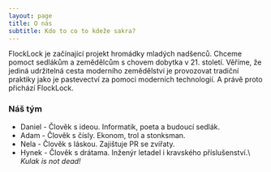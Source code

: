 ```yaml
---
layout: page
title: O nás
subtitle: Kdo to co to kdeže sakra?
---
```


FlockLock je začínající projekt hromádky mladých nadšenců. Chceme pomoct sedlákům a zemědělcům s chovem dobytka v 21. století. Věříme, že jediná udržitelná cesta moderního zemědělství je provozovat tradiční praktiky jako je pastevectví za pomoci moderních technologií. A právě proto přichází FlockLock. 
### Náš tým
* Daniel - Člověk s ideou. Informatik, poeta a budoucí sedlák.
* Adam - Člověk s čísly. Ekonom, trol a stonksman.
* Nela - Člověk s láskou. Zajištuje PR se zvířaty.
* Hynek - Člověk s drátama. Inženýr letadel i kravského příslušenství.\\
\
_Kulak is not dead!_

